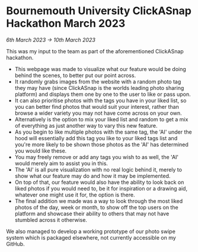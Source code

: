 # Bournemouth University ClickASnap Hackathon March 2023

_6th March 2023 -> 10th March 2023_

This was my input to the team as part of the aforementioned ClickASnap hackathon.
- This webpage was made to visualize what our feature would be doing behind the scenes, to better put our point across.
- It randomly grabs images from the website with a random photo tag they may have (since ClickASnap is the worlds leading photo sharing platform) and displays them one by one to the user to like or pass upon.
- It can also prioritise photos with the tags you have in your liked list, so you can better find photos that would suit your interest, rather than browse a wider variety you may not have come across on your own.
- Alternatively is the option to mix your liked list and random to get a mix of everything as just another way to vary this new feature.
- As you begin to like multiple photos with the same tag, the 'AI' under the hood will essentially add this tag you like to your liked tags list and you're more likely to be shown those photos as the 'AI' has determined you would like these.
- You may freely remove or add any tags you wish to as well, the 'AI' would merely aim to assist you in this.
- The 'AI' is all pure visualization with no real logic behind it, merely to show what our feature may do and how it may be implemented.
- On top of that, our feature would also have the ability to look back on liked photos if you would need to, be it for inspiration or a drawing aid, whatever one might use it for, the option is there.
- The final addition we made was a way to look through the most liked photos of the day, week or month, to show off the top users on the platform and showcase their ability to others that may not have stumbled across it otherwise.

We also managed to develop a working prototype of our photo swipe system which is packaged elsewhere, not currently accessible on my GitHub.

